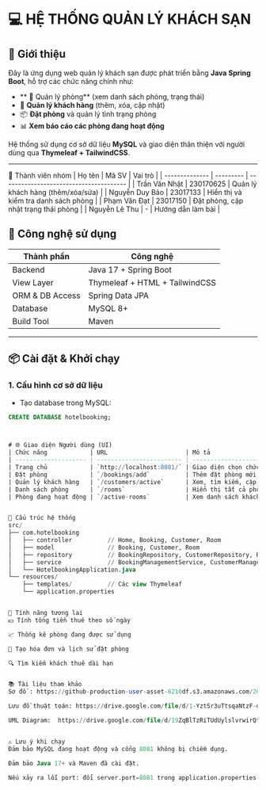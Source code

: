 # 💻 HỆ THỐNG QUẢN LÝ KHÁCH SẠN

## 📖 Giới thiệu

Đây là ứng dụng web quản lý khách sạn được phát triển bằng **Java Spring Boot**, hỗ trợ các chức năng chính như:

- ** 🏨 Quản lý phòng** (xem danh sách phòng, trạng thái)
- 👤 **Quản lý khách hàng** (thêm, xóa, cập nhật)
- 📦 **Đặt phòng** và quản lý tình trạng phòng
- 📊 **Xem báo cáo các phòng đang hoạt động**

Hệ thống sử dụng cơ sở dữ liệu **MySQL** và giao diện thân thiện với người dùng qua **Thymeleaf + TailwindCSS**.

---
👥 Thành viên nhóm
| Họ tên         | Mã SV     | Vai trò                                 |
| -------------- | --------- | --------------------------------------- |
| Trần Văn Nhật  | 230170625 | Quản lý khách hàng (thêm/xóa/sửa)       |
| Nguyễn Duy Bảo | 23017133  | Hiển thị và kiểm tra danh sách phòng    |
| Phạm Văn Đạt   | 23017150  | Đặt phòng, cập nhật trạng thái phòng    |
| Nguyễn Lê Thu  | -         | Hướng dẫn làm bài                       |


## 🚀 Công nghệ sử dụng

| Thành phần          | Công nghệ                          |
|---------------------|------------------------------------|
| Backend             | Java 17 + Spring Boot              |
| View Layer          | Thymeleaf + HTML + TailwindCSS     |
| ORM & DB Access     | Spring Data JPA                    |
| Database            | MySQL 8+                           |
| Build Tool          | Maven                              |

---

## 📦 Cài đặt & Khởi chạy

### 1. Cấu hình cơ sở dữ liệu

- Tạo database trong MySQL:

```sql
CREATE DATABASE hotelbooking;



# 🌐 Giao diện Người dùng (UI)
| Chức năng            | URL                      | Mô tả                                   |
| -------------------- | ------------------------ | --------------------------------------- |
| Trang chủ            | `http://localhost:8081/` | Giao diện chọn chức năng                |
| Đặt phòng            | `/bookings/add`          | Thêm đặt phòng mới                      |
| Quản lý khách hàng   | `/customers/active`      | Xem, tìm kiếm, cập nhật, xóa khách hàng |
| Danh sách phòng      | `/rooms`                 | Hiển thị tất cả phòng và trạng thái     |
| Phòng đang hoạt động | `/active-rooms`          | Xem danh sách khách đã đặt phòng        |


🧱 Cấu trúc hệ thống
src/
├── com.hotelbooking
│   ├── controller          // Home, Booking, Customer, Room
│   ├── model               // Booking, Customer, Room
│   ├── repository          // BookingRepository, CustomerRepository, RoomRepository
│   ├── service             // BookingManagementService, CustomerManagementService, RoomManagementService
│   └── HotelbookingApplication.java
└── resources/
    ├── templates/          // Các view Thymeleaf
    └── application.properties


📌 Tính năng tương lai
💵 Tính tổng tiền thuê theo số ngày

📈 Thống kê phòng đang được sử dụng

🧾 Tạo hóa đơn và lịch sử đặt phòng

🔍 Tìm kiếm khách thuê dài hạn


📚 Tài liệu tham khảo
Sơ đồ : https://github-production-user-asset-6210df.s3.amazonaws.com/208896553/446329549-32a6823a-1911-4461-b014-6c90dadbf1f8.jpg?X-Amz-Algorithm=AWS4-HMAC-SHA256&X-Amz-Credential=AKIAVCODYLSA53PQK4ZA%2F20250628%2Fus-east-1%2Fs3%2Faws4_request&X-Amz-Date=20250628T184250Z&X-Amz-Expires=300&X-Amz-Signature=35398fe21ff1c71d3f57409d3d1b6998d2733db2fec3e72398542d0800d6f96a&X-Amz-SignedHeaders=host

Lưu đồ thuật toán: https://drive.google.com/file/d/1-YztSr3uTtsqaNtzF-dGCkJwRVqrML_D/view

UML Diagram:  https://drive.google.com/file/d/19ZqBlTzRiTUdUylslvrwirQt8ozASohF/view


⚠️ Lưu ý khi chạy
Đảm bảo MySQL đang hoạt động và cổng 8081 không bị chiếm dụng.

Đảm bảo Java 17+ và Maven đã cài đặt.

Nếu xảy ra lỗi port: đổi server.port=8081 trong application.properties.
